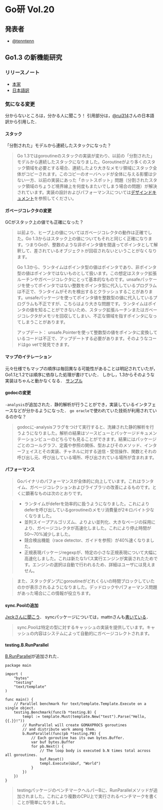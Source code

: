 # Go研 Vol.20
## 発表者
* [@tenntenn](https://twitter.com/tenntenn)

## Go1.3 の新機能研究

### リリースノート
* [本家](http://tip.golang.org/doc/go1.3)
* [日本語訳](https://docs.google.com/document/d/1drhNIsy44lpnmIHsSCWbP54ZzBHYm82QfaTLEA7pbVo/preview?hl=ja&forcehl=1)

### 気になる変更
分からないところは，分かる人に聞こう！
引用部分は，[@rui314](https://twitter.com/rui314)さんの日本語訳から引用した．

#### スタック
「分割された」モデルから連続したスタックになった？
>Go 1.3ではgoroutineのスタックの実装が変わり、以前の「分割された」モデルから連続したスタックになりました。Goroutineがより多くのスタック領域を必要とする場合、連続したより大きなメモリ領域にスタック全体がコピーされます。このコピーのオーバヘッドが全体に与える影響は少ない一方、以前の実装にあった「ホットスポット」問題（分割されたスタック領域のちょうど境界線上を何度もまたいでしまう場合の問題）が解決されています。実装の設計およびパフォーマンスについては[デザインドキュメント](https://docs.google.com/document/d/1wAaf1rYoM4S4gtnPh0zOlGzWtrZFQ5suE8qr2sD8uWQ/pub)を参照してください。

#### ガベージコレクタの変更
GCがスタック上の値でも正確になった？
> 以前より、ヒープ上の値についてはガベージコレクタの動作は正確でした。Go 1.3からはスタック上の値についてもそれと同じく正確になります。つまりGoが、整数のような非ポインタ値を間違ってポインタとして解釈して、差されているオブジェクトが回収されないということがなくなります。
>
>Go 1.3から、ランタイムはポインタ型の値はポインタであり、非ポインタ型の値はポインタではないものとして扱います。この想定はスタック拡張ルーチンやガベージコレクタにとって基本的なものです。unsafeパッケージを使ってポインタではない整数をポインタ型に代入しているプログラムは不正で、ランタイムがそれを検出するとクラッシュすることがあります。unsafeパッケージを使ってポインタ値を整数型の値に代入しているプログラムも不正ですが、こちらはより大きな問題です。ランタイムはポインタの値を知ることができないため、スタック拡張ルーチンまたはガベージコレクタがメモリを回収してしまい、不正な領域を指すポインタになってしまうことがあります。
>
>アップデート： unsafe.Pointerを使って整数型の値をポインタに変換しているコードは不正で、アップデートする必要があります。そのようなコードはgo vetで発見できます。

#### マップのイテレーション
元々仕様でもマップの順序は毎回異なる可能性があることは明記されていたが，Go1.1と1.2では順序に依存した処理が書けていた．
しかし，1.3からそのような実装はちゃんと動かなくなる．
[サンプル](http://play.golang.org/p/eROVtw7owL)

#### godocの変更
`-analysis`が追加された．静的解析が行うことができ，実装しているインタフェースなどが分かるようになった．
`go oracle`で使われていた技術が利用されているのかな？

>godocに-analysisフラグをつけて実行すると、洗練された静的解析を行うようになりました。解析の結果はソースビューとパッケージドキュメンテーションビューのどちらでも見ることができます。結果にはパッケージごとのコールグラフ、定義や参照の関係、型およびそのメソッド、インターフェイスとその実装、チャネルに対する送信・受信操作、関数とそれの呼び出し元、呼び出している場所、呼び出されている場所が含まれます。

#### パフォーマンス
>Goバイナリのパフォーマンスが全体的に向上しています。これはランタイム、ガベージコレクションおよびライブラリの改善によるものです。とくに顕著なものは次のとおりです。

>* ランタイムがdeferを効率的に扱うようになりました。これによりdeferを呼び出しているgoroutineのメモリ消費量が2キロバイト少なくなりました。
>* 並列スイープアルゴリズム、よりよい並列化、大きなページの採用により、ガベージコレクタが高速化しました。これにより停止時間が50〜70%減少しました。
>* 競合検出機能（race detector、ガイドを参照）が40%速くなりました。
>* 正規表現パッケージregexpが、特定の小さな正規表現について大幅に高速化しました。これは新たな1パス実行エンジンが実装されたためです。エンジンの選択は自動で行われるため、詳細はユーザには見えません。

>また、スタックダンプにgoroutineがどれくらいの時間ブロックしていたのかが表示されるようになりました。デッドロックやパフォーマンス問題があった場合にこの情報が役立ちます。

#### sync.Poolの追加
[Jxckさんに聞こう](http://jxck.hatenablog.com/entry/sync.Pool)．
syncパッケージについては，mattnさんも[書いている](http://mattn.kaoriya.net/software/lang/go/20140625223125.htm)．

>sync.Poolは特定の型に対するキャッシュの実装を提供しています。キャッシュの内容はシステムによって自動的にガベージコレクトされます。

#### testing.B.RunParallel
[B.RunParallel](http://golang.org/pkg/testing/#B.RunParallel)が追加された．

```
package main

import (
    "bytes"
    "testing"
    "text/template"
)

func main() {
    // Parallel benchmark for text/template.Template.Execute on a single object.
    testing.Benchmark(func(b *testing.B) {
        templ := template.Must(template.New("test").Parse("Hello, {{.}}!"))
        // RunParallel will create GOMAXPROCS goroutines
        // and distribute work among them.
        b.RunParallel(func(pb *testing.PB) {
            // Each goroutine has its own bytes.Buffer.
            var buf bytes.Buffer
            for pb.Next() {
                // The loop body is executed b.N times total across all goroutines.
                buf.Reset()
                templ.Execute(&buf, "World")
            }
        })
    })
}
```

>testingパッケージのベンチマークヘルパーBに、RunParallelメソッドが追加されました。これにより複数のCPU上で実行されるベンチマークを書くことが簡単になりました。
